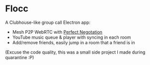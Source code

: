 # Flocc

A Clubhouse-like group call Electron app:
* Mesh P2P WebRTC with [Perfect Negotation](https://w3c.github.io/webrtc-pc/#perfect-negotiation-example)
* YouTube music queue & player with syncing in each room
* Add/remove friends, easily jump in a room that a friend is in

(Excuse the code quality, this was a small side project I made during quarantine :P)
